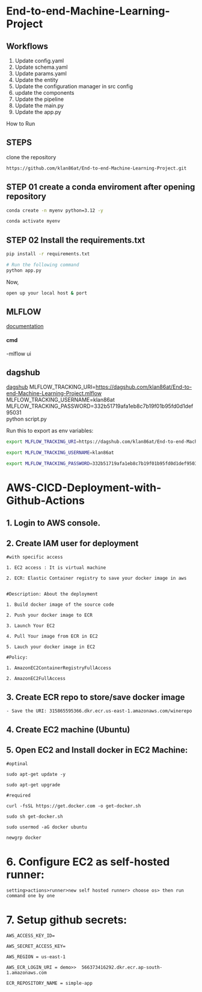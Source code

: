 # End-to-end-Machine-Learning-Project

## Workflows
1. Update config.yaml
2. Update schema.yaml
3. Update params.yaml
4. Update the entity
5. Update the configuration manager in src config
6. update the components
7. Update the pipeline
8. Update the main.py
9. Update the app.py


How to Run

## STEPS
clone the repository

```bash
https://github.com/klan86at/End-to-end-Machine-Learning-Project.git
```
## STEP 01 create a conda enviroment after opening repository

```bash
conda create -n myenv python=3.12 -y
```
```bash
conda activate myenv
```

## STEP 02 Install the requirements.txt

```bash
pip install -r requirements.txt
```

```bash
# Run the following command
python app.py
```

Now,
```bash
open up your local host & port
```
## MLFLOW
[documentation](https://mlflow.org/docs/latest/index.html)

#### cmd
-mlflow ui

## dagshub
[dagshub](https://dagshub.com/)
MLFLOW_TRACKING_URI=https://dagshub.com/klan86at/End-to-end-Machine-Learning-Project.mlflow \
MLFLOW_TRACKING_USERNAME=klan86at \
MLFLOW_TRACKING_PASSWORD=332b51719afa1eb8c7b19f01b95fd0d1def95031 \
python script.py

Run this to export as env variables:

```bash
export MLFLOW_TRACKING_URI=https://dagshub.com/klan86at/End-to-end-Machine-Learning-Project.mlflow

export MLFLOW_TRACKING_USERNAME=klan86at

export MLFLOW_TRACKING_PASSWORD=332b51719afa1eb8c7b19f01b95fd0d1def95031

```

# AWS-CICD-Deployment-with-Github-Actions

## 1. Login to AWS console.

## 2. Create IAM user for deployment

	#with specific access

	1. EC2 access : It is virtual machine

	2. ECR: Elastic Container registry to save your docker image in aws


	#Description: About the deployment

	1. Build docker image of the source code

	2. Push your docker image to ECR

	3. Launch Your EC2 

	4. Pull Your image from ECR in EC2

	5. Lauch your docker image in EC2

	#Policy:

	1. AmazonEC2ContainerRegistryFullAccess

	2. AmazonEC2FullAccess

	
## 3. Create ECR repo to store/save docker image
    - Save the URI: 315865595366.dkr.ecr.us-east-1.amazonaws.com/winerepo

	
## 4. Create EC2 machine (Ubuntu) 

## 5. Open EC2 and Install docker in EC2 Machine:
	
	
	#optinal

	sudo apt-get update -y

	sudo apt-get upgrade
	
	#required

	curl -fsSL https://get.docker.com -o get-docker.sh

	sudo sh get-docker.sh

	sudo usermod -aG docker ubuntu

	newgrp docker
	
# 6. Configure EC2 as self-hosted runner:
    setting>actions>runner>new self hosted runner> choose os> then run command one by one


# 7. Setup github secrets:

    AWS_ACCESS_KEY_ID=

    AWS_SECRET_ACCESS_KEY=

    AWS_REGION = us-east-1

    AWS_ECR_LOGIN_URI = demo>>  566373416292.dkr.ecr.ap-south-1.amazonaws.com

    ECR_REPOSITORY_NAME = simple-app
